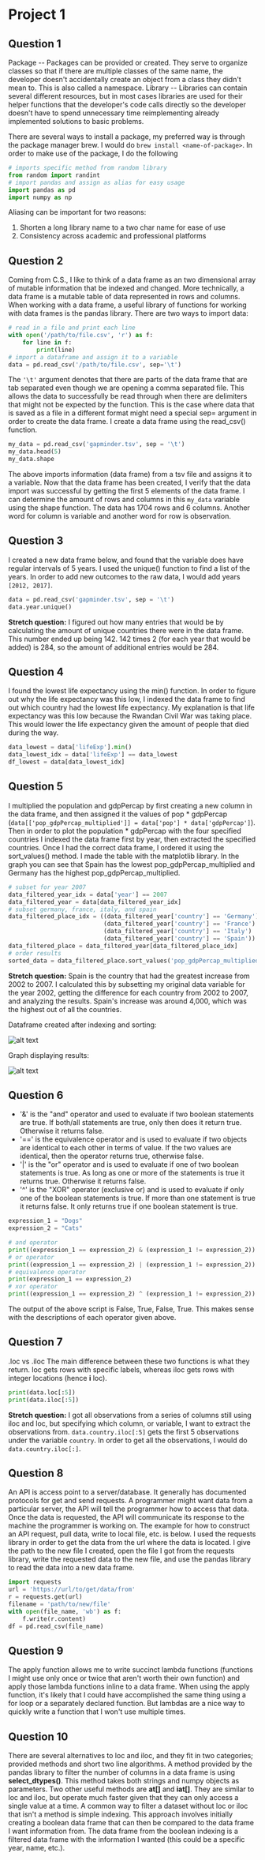 # Project 1

## Question 1
Package -- Packages can be provided or created. They serve to organize classes so that if there are multiple classes of the same name, the developer doesn't accidentally create an object from a class they didn't mean to. This is also called a namespace.
Library -- Libraries can contain several different resources, but in most cases libraries are used for their helper functions that the developer's code calls directly so the developer doesn't have to spend unnecessary time reimplementing already implemented solutions to basic problems.

There are several ways to install a package, my preferred way is through the package manager brew. I would do `brew install <name-of-package>`. In order to make use of the package, I do the following

```python
# imports specific method from random library
from random import randint
# import pandas and assign as alias for easy usage
import pandas as pd
import numpy as np
```

Aliasing can be important for two reasons:
1. Shorten a long library name to a two char name for ease of use
2. Consistency across academic and professional platforms

## Question 2
Coming from C.S., I like to think of a data frame as an two dimensional array of mutable information that be indexed and changed. More technically, a data frame is a mutable table of data represented in rows and columns. When working with a data frame, a useful library of functions for working with data frames is the pandas library. There are two ways to import data:

```python
# read in a file and print each line
with open('/path/to/file.csv', 'r') as f:
    for line in f:
        print(line)
# import a dataframe and assign it to a variable
data = pd.read_csv('/path/to/file.csv', sep='\t')
```

The `'\t'` argument denotes that there are parts of the data frame that are tab separated even though we are opening a comma separated file. This allows the data to successfully be read through when there are delimiters that might not be expected by the function. This is the case where data that is saved as a file in a different format might need a special sep= argument in order to create the data frame. I create a data frame using the read_csv() function.

```python
my_data = pd.read_csv('gapminder.tsv', sep = '\t')
my_data.head(5)
my_data.shape
```

The above imports information (data frame) from a tsv file and assigns it to a variable. Now that the data frame has been created, I verify that the data import was successful by getting the first 5 elements of the data frame. I can determine the amount of rows and columns in this `my_data` variable using the shape function. The data has 1704 rows and 6 columns. Another word for column is variable and another word for row is observation.

## Question 3
I created a new data frame below, and found that the variable does have regular intervals of 5 years. I used the unique() function to find a list of the years. In order to add new outcomes to the raw data, I would add years `[2012, 2017]`.

```python
data = pd.read_csv('gapminder.tsv', sep = '\t')
data.year.unique()
```

**Stretch question:** I figured out how many entries that would be by calculating the amount of unique countries there were in the data frame. This number ended up being 142. 142 times 2 (for each year that would be added) is 284, so the amount of additional entries would be 284.

## Question 4
I found the lowest life expectancy using the min() function. In order to figure out why the life expectancy was this low, I indexed the data frame to find out which country had the lowest life expectancy. My explanation is that life expectancy was this low because the Rwandan Civil War was taking place. This would lower the life expectancy given the amount of people that died during the way.

```python
data_lowest = data['lifeExp'].min()
data_lowest_idx = data['lifeExp'] == data_lowest
df_lowest = data[data_lowest_idx]
```

## Question 5
I multiplied the population and gdpPercap by first creating a new column in the data frame, and then assigned it the values of pop * gdpPercap (`data[['pop_gdpPercap_multiplied']] = data['pop'] * data['gdpPercap']`). Then in order to plot the population * gdpPercap with the four specified countries I indexed the data frame first by year, then extracted the specified countries. Once I had the correct data frame, I ordered it using the sort_values() method. I made the table with the matplotlib library. In the graph you can see that Spain has the lowest pop_gdpPercap_multiplied and Germany has the highest pop_gdpPercap_multiplied.

```python
# subset for year 2007
data_filtered_year_idx = data['year'] == 2007
data_filtered_year = data[data_filtered_year_idx]
# subset germany, france, italy, and spain
data_filtered_place_idx = ((data_filtered_year['country'] == 'Germany') |
                           (data_filtered_year['country'] == 'France') |
                           (data_filtered_year['country'] == 'Italy') |
                           (data_filtered_year['country'] == 'Spain'))
data_filtered_place = data_filtered_year[data_filtered_place_idx]
# order results
sorted_data = data_filtered_place.sort_values('pop_gdpPercap_multiplied', ascending=True)
```

**Stretch question:** Spain is the country that had the greatest increase from 2002 to 2007. I calculated this by subsetting my original data variable for the year 2002, getting the difference for each country from 2002 to 2007, and analyzing the results. Spain's increase was around 4,000, which was the highest out of all the countries.

Dataframe created after indexing and sorting:

![alt text](question_5b.png)

Graph displaying results:

![alt text](question_5.png)

## Question 6
* '&' is the "and" operator and used to evaluate if two boolean statements are true. If both/all statements are true, only then does it return true. Otherwise it returns false.
* '==' is the equivalence operator and is used to evaluate if two objects are identical to each other in terms of value. If the two values are identical, then the operator returns true, otherwise false.
* '|' is the "or" operator and is used to evaluate if one of two boolean statements is true. As long as one or more of the statements is true it returns true. Otherwise it returns false.
* '^' is the "XOR" operator (exclusive or) and is used to evaluate if only one of the boolean statements is true. If more than one statement is true it returns false. It only returns true if one boolean statement is true.

```python
expression_1 = "Dogs"
expression_2 = "Cats"

# and operator
print((expression_1 == expression_2) & (expression_1 != expression_2))
# or operator
print((expression_1 == expression_2) | (expression_1 != expression_2))
# equivalence operator
print(expression_1 == expression_2)
# xor operator
print((expression_1 == expression_2) ^ (expression_1 != expression_2))
```

The output of the above script is False, True, False, True. This makes sense with the descriptions of each operator given above.

## Question 7
.loc vs .iloc
The main difference between these two functions is what they return. loc gets rows with specific labels, whereas iloc gets rows with integer locations (hence **i** loc).

```python
print(data.loc[:5])
print(data.iloc[:5])
```

**Stretch question:** I got all observations from a series of columns still using iloc and loc, but specifying which column, or variable, I want to extract the observations from. `data.country.iloc[:5]` gets the first 5 observations under the variable `country`. In order to get all the observations, I would do `data.country.iloc[:]`.

## Question 8
An API is access point to a server/database. It generally has documented protocols for get and send requests. A programmer might want data from a particular server, the API will tell the programmer how to access that data. Once the data is requested, the API will communicate its response to the machine the programmer is working on. The example for how to construct an API request, pull data, write to local file, etc. is below. I used the requests library in order to get the data from the url where the data is located. I give the path to the new file I created, open the file I got from the requests library, write the requested data to the new file, and use the pandas library to read the data into a new data frame.

```python
import requests
url = 'https://url/to/get/data/from'
r = requests.get(url)
filename = 'path/to/new/file'
with open(file_name, 'wb') as f:
    f.write(r.content)
df = pd.read_csv(file_name)
```

## Question 9
The apply function allows me to write succinct lambda functions (functions I might use only once or twice that aren't worth their own function) and apply those lambda functions inline to a data frame. When using the apply function, it's likely that I could have accomplished the same thing using a for loop or a separately declared function. But lambdas are a nice way to quickly write a function that I won't use multiple times.

## Question 10
There are several alternatives to loc and iloc, and they fit in two categories; provided methods and short two line algorithms. A method provided by the pandas library to filter the number of columns in a data frame is using **select_dtypes()**. This method takes both strings and numpy objects as parameters. Two other useful methods are **at[]** and **iat[]**. They are similar to loc and iloc, but operate much faster given that they can only access a single value at a time. A common way to filter a dataset without loc or iloc that isn't a method is simple indexing. This approach involves initially creating a boolean data frame that can then be compared to the data frame I want information from. The data frame from the boolean indexing is a filtered data frame with the information I wanted (this could be a specific year, name, etc.).
